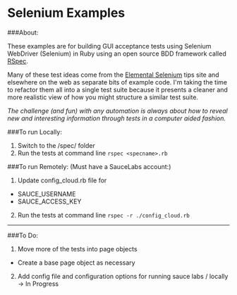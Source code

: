 # Selenium Examples

###About:

These examples are for building GUI acceptance tests using Selenium WebDriver (Selenium) in Ruby using an open source BDD framework called [RSpec](http://rspec.info/).

Many of these test ideas come from the [Elemental Selenium](http://elementalselenium.com/) tips site and elsewhere on the web as separate bits of example code. I'm taking the time to refactor them all into a single test suite because it presents a cleaner and more realistic view of how you might structure a similar test suite.

_The challenge (and fun) with any automation is always about how to reveal new and interesting information through tests in a computer aided fashion._

###To run Locally:

1. Switch to the /spec/ folder
2. Run the tests at command line ```rspec <specname>.rb```

###To run Remotely:
(Must have a SauceLabs account:)

1. Update config_cloud.rb file for
  - SAUCE_USERNAME
  - SAUCE_ACCESS_KEY
2. Run the tests at command line ```rspec -r ./config_cloud.rb```

---

###To Do:
1. Move more of the tests into page objects
  - Create a base page object as necessary
2. Add config file and configuration options for running sauce labs / locally -> In Progress
